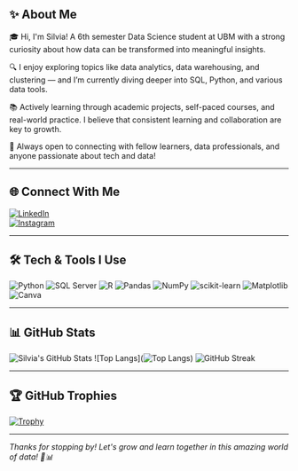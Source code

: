 ## ✨ About Me

🎓 Hi, I'm Silvia! A 6th semester Data Science student at UBM with a strong curiosity about how data can be transformed into meaningful insights.

🔍 I enjoy exploring topics like data analytics, data warehousing, and clustering — and I’m currently diving deeper into SQL, Python, and various data tools.

📚 Actively learning through academic projects, self-paced courses, and real-world practice. I believe that consistent learning and collaboration are key to growth.

🤝 Always open to connecting with fellow learners, data professionals, and anyone passionate about tech and data!

---

## 🌐 Connect With Me

[![LinkedIn](https://img.shields.io/badge/LinkedIn-0A66C2?style=for-the-badge&logo=linkedin&logoColor=white)](https://www.linkedin.com/in/silvia-margareta/)  
[![Instagram](https://img.shields.io/badge/Instagram-E4405F?style=for-the-badge&logo=instagram&logoColor=white)](https://www.instagram.com/slvia_mrgrta?igsh=bzkxYWxrNXl6OHR2)

---

## 🛠️ Tech & Tools I Use

![Python](https://img.shields.io/badge/Python-306998?style=for-the-badge&logo=python&logoColor=white)
![SQL Server](https://img.shields.io/badge/SQL%20Server-CC2927?style=for-the-badge&logo=microsoftsqlserver&logoColor=white)
![R](https://img.shields.io/badge/R-276DC3?style=for-the-badge&logo=r&logoColor=white)
![Pandas](https://img.shields.io/badge/Pandas-150458?style=for-the-badge&logo=pandas&logoColor=white)
![NumPy](https://img.shields.io/badge/Numpy-013243?style=for-the-badge&logo=numpy&logoColor=white)
![scikit-learn](https://img.shields.io/badge/Scikit--Learn-F7931E?style=for-the-badge&logo=scikit-learn&logoColor=white)
![Matplotlib](https://img.shields.io/badge/Matplotlib-3776AB?style=for-the-badge&logo=matplotlib&logoColor=white)
![Canva](https://img.shields.io/badge/Canva-00C4CC?style=for-the-badge&logo=canva&logoColor=white)

---

## 📊 GitHub Stats

![Silvia's GitHub Stats](https://github-readme-stats.vercel.app/api?username=slviamrgrta&show_icons=true&theme=radical)
![Top Langs](![Top Langs](https://github-readme-stats.vercel.app/api/top-langs/?username=slviamrgrta&layout=compact&theme=radical))
![GitHub Streak](https://streak-stats.demolab.com/?user=yourgithubusername&theme=radical)

---

## 🏆 GitHub Trophies

[![Trophy](https://github-profile-trophy.vercel.app/?username=slviamrgrta&theme=darkhub)](https://github.com/ryo-ma/github-profile-trophy)

---

_Thanks for stopping by! Let's grow and learn together in this amazing world of data! 🌱📊_
